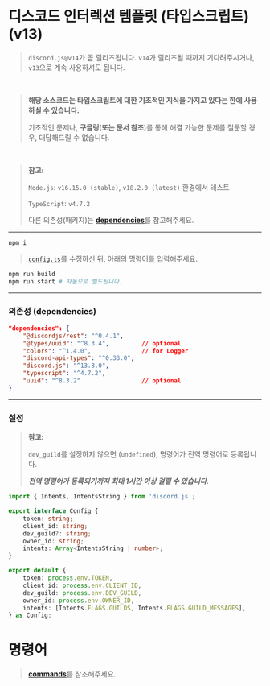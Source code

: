 # 디스코드 인터렉션 템플릿 (타입스크립트) (v13)

> `discord.js@v14`가 곧 릴리즈됩니다. `v14`가 릴리즈될 때까지 기다려주시거나, `v13`으로 계속 사용하셔도 됩니다.

<br>

> **해당 소스코드는 타입스크립트에 대한 기초적인 지식을 가지고 있다는 한에 사용하실 수 있습니다.**
>
> 기초적인 문제나, **구글링**(**또는 문서 참조**)를 통해 해결 가능한 문제를 질문할 경우, 대답해드릴 수 없습니다.

<br>

> **참고:**
>
> `Node.js`: `v16.15.0 (stable)`, `v18.2.0 (latest)` 환경에서 테스트
>
> `TypeScript`: `v4.7.2`
>
> 다른 의존성(패키지)는 [**dependencies**](#의존성)를 참고해주세요.

---

```
npm i
```

> [`config.ts`](#config)를 수정하신 뒤, 아래의 명령어를 입력해주세요.

```sh
npm run build
npm run start # 자동으로 빌드됩니다.
```

---

### 의존성 (dependencies)

```json
"dependencies": {
    "@discordjs/rest": "^0.4.1",
    "@types/uuid": "^8.3.4",         // optional
    "colors": "^1.4.0",              // for Logger
    "discord-api-types": "^0.33.0",
    "discord.js": "^13.8.0",
    "typescript": "^4.7.2",
    "uuid": "^8.3.2"                 // optional
}
```

---

### 설정

> **참고:**
>
> `dev_guild`를 설정하지 않으면 (`undefined`), 명령어가 전역 명령어로 등록됩니다.
>
> _**전역 명령어가 등록되기까지 최대 1시간 이상 걸릴 수 있습니다.**_

```ts
import { Intents, IntentsString } from 'discord.js';

export interface Config {
    token: string;
    client_id: string;
    dev_guild?: string;
    owner_id: string;
    intents: Array<IntentsString | number>;
}

export default {
    token: process.env.TOKEN,
    client_id: process.env.CLIENT_ID,
    dev_guild: process.env.DEV_GUILD,
    owner_id: process.env.OWNER_ID,
    intents: [Intents.FLAGS.GUILDS, Intents.FLAGS.GUILD_MESSAGES],
} as Config;
```

# 명령어

> [**commands**](./commands/README_kr.md)를 참조해주세요.
